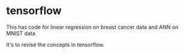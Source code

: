 # tensorflow

This has code for linear regression on breast cancer data and ANN on MNIST data

It's to revise the concepts in tensorflow. 
